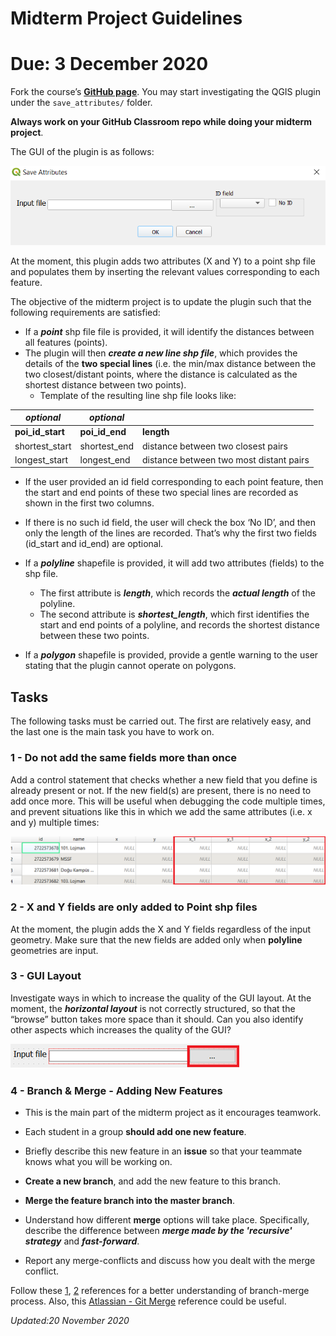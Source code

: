 # Midterm Project Guidelines
# Due: 3 December 2020


Fork the course’s [**GitHub page**](https://github.com/banbar/GMT-456-GIS-Programming). You may start investigating the QGIS plugin under the `save_attributes/` folder.

**Always work on your GitHub Classroom repo while doing your midterm project**.

The GUI of the plugin is as follows:

![](/midterm_projects/2020-21/img/gui_save_attributes.png)

At the moment, this plugin adds two attributes (X and Y) to a point shp file and populates them by inserting the relevant values corresponding to each feature.

The objective of the midterm project is to update the plugin such that the following requirements are satisfied:

* If a ***point*** shp file file is provided, it will identify the distances between all features (points).
* The plugin will then ***create a new line shp file***, which provides the details of the **two special lines** (i.e. the min/max distance between the two closest/distant points, where the distance is calculated as the shortest distance between two points).  
   * Template of the resulting line shp file looks like:

| ***optional***            | ***optional***                  |                                                |
|---------------------|-------------------|------------------------------------------------|
| **poi\_id\_start**      | **poi\_id\_end**       | **length**                                         |
|     shortest\_start |     shortest\_end |     distance between two closest pairs         |
|     longest\_start  |     longest\_end  |     distance between two most distant pairs    |


   * If the user provided an id field corresponding to each point feature, then the start and end points of these two special lines are recorded as shown in the first two columns.
   * If there is no such id field, the user will check the box ‘No ID’, and then only the length of the lines are recorded. That’s why the first two fields (id_start and id_end) are optional.

* If a ***polyline*** shapefile is provided, it will add two attributes (fields) to the shp file.
   * The first attribute is ***length***, which records the ***actual length*** of the polyline.
   * The second attribute is ***shortest_length***, which first identifies the start and end points of a polyline, and records the shortest distance between these two points.
* If a ***polygon*** shapefile is provided, provide a gentle warning to the user stating that the plugin cannot operate on polygons.

## Tasks

The following tasks must be carried out. The first are relatively easy, and the last one is the main task you have to work on.

### 1 - Do not add the same fields more than once
Add a control statement that checks whether a new field that you define is already present or not. If the new field(s) are present, there is no need to add once more. This will be useful when debugging the code multiple times, and prevent situations like this in which we add the same attributes (i.e. x and y) multiple times:

![](img/contol_add_new_attributes.png)

### 2 - X and Y fields are only added to Point shp files

At the moment, the plugin adds the X and Y fields regardless of the input geometry. Make sure that the new fields are added only when **polyline** geometries are input.

### 3 - GUI Layout

Investigate ways in which to increase the quality of the GUI layout. At the moment, the ***horizontal layout*** is not correctly structured, so that the “browse” button takes more space than it should. Can you also identify other aspects which increases the quality of the GUI?

![](img/issue_push_button_horizontal_layout.png)


### 4 - Branch & Merge - Adding New Features

* This is the main part of the midterm project as it encourages teamwork.

* Each student in a group **should add one new feature**.

* Briefly describe this new feature in an **issue** so that your teammate knows what you will be working on.

* **Create a new branch**, and add the new feature to this branch.

* **Merge the feature branch into the master branch**.

* Understand how different **merge** options will take place. Specifically, describe the difference between ***merge made by the 'recursive' strategy*** and ***fast-forward***.

* Report any merge-conflicts and discuss how you dealt with the merge conflict.


Follow these [1](https://youtu.be/QV0kVNvkMxc), [2](https://youtu.be/XX-Kct0PfFc) references for a better understanding of branch-merge process. Also, this [Atlassian - Git Merge](https://www.atlassian.com/git/tutorials/using-branches/git-merge) reference could be useful.

*Updated:20 November 2020*
